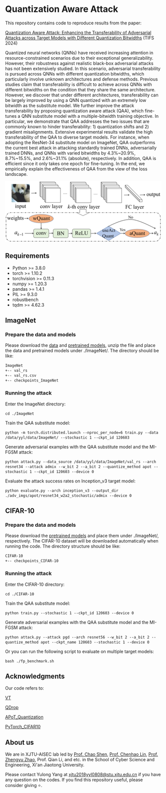 # Quantization Aware Attack

This repository contains code to reproduce results from the paper:

[Quantization Aware Attack: Enhancing the Transferability of Adversarial Attacks across Target Models with Different Quantization Bitwidths](https://arxiv.org/abs/2305.05875) (TIFS 2024)

Quantized neural networks (QNNs) have received increasing attention in resource-constrained scenarios due to their exceptional generalizability. However, their robustness against realistic black-box adversarial attacks has not been extensively studied.
In this scenario, adversarial transferability is pursued across QNNs with different quantization bitwidths, which particularly involve unknown architectures and defense methods. Previous studies claim that transferability is difficult to achieve across QNNs with different bitwidths on the condition that they share the same architecture.
However, we discover that under different architectures, transferability can be largely improved by using a QNN quantized with an extremely low bitwidth as the substitute model. We further improve the attack transferability by proposing quantization aware attack (QAA), which fine-tunes a QNN substitute model with a multiple-bitwidth training objective.
In particular, we demonstrate that QAA addresses the two issues that are commonly known to hinder transferability: 1) quantization shifts and 2) gradient misalignments.
Extensive experimental results validate the high transferability of the QAA to diverse target models.
For instance, when adopting the ResNet-34 substitute model on ImageNet, QAA outperforms the current best attack in attacking standardly trained DNNs, adversarially trained DNNs, and QNNs with varied bitwidths by 4.3\%~20.9\%, 8.7\%~15.5\%, and 2.6\%~31.1\% (absolute), respectively.
In addition, QAA is efficient since it only takes one epoch for fine-tuning.
In the end, we empirically explain the effectiveness of QAA from the view of the loss landscape. 

![Quantization Aware Attack](qaa.png)

## Requirements

+ Python >= 3.8.0
+ torch >= 1.10.2
+ torchvision >= 0.11.3
+ numpy >= 1.20.3
+ pandas >= 1.4.1
+ PIL >= 9.3.0
+ robustbench
+ tqdm >= 4.62.3


## ImageNet

### Prepare the data and models

Please download the [data](https://drive.google.com/drive/folders/1CfobY6i8BfqfWPHL31FKFDipNjqWwAhS) and [pretrained models](https://drive.google.com/file/d/1Oj4-IrZMPDhY-tXmDfmdegBFJPbzplCr/view?usp=drive_link), unzip the file and place the data and pretrained models under ./ImageNet/. The directory should be like:

```
ImageNet
+-- val_rs
+-- val_rs.csv
+-- checkpoints_ImageNet
```

### Running the attack

Enter the ImageNet directory:

```
cd ./ImageNet
```

Train the QAA substitute model:
```
python -m torch.distributed.launch --nproc_per_node=6 train.py --data /data/yyl/data/ImageNet/ --stochastic 1 --ckpt_id 120603
```

Generate adversarial examples with the QAA substitute model and the MI-FGSM attack:
```
python attack.py --data_source /data/yyl/data/ImageNet/val_rs --arch resnet34 --attack admix --w_bit 2 --a_bit 2 --quantize_method apot --stochastic 1 --ckpt_id 120603 --device 0
```

Evaluate the attack success rates on Inception_v3 target model:
```
python evaluate.py --arch inception_v3 --output_dir ./adv_imgs/apot/resnet34_w2a2_stochastic/admix --device 0
```


## CIFAR-10

### Prepare the data and models

Please download the [pretrained models](https://drive.google.com/file/d/1Oj4-IrZMPDhY-tXmDfmdegBFJPbzplCr/view?usp=drive_link) and place them under ./ImageNet/, respectively. The CIFAR-10 dataset will be downloaded automatically when running the code. The directory structure should be like:

```
CIFAR-10
+-- checkpoints_CIFAR-10
```

### Running the attack

Enter the CIFAR-10 directory:

```
cd ./CIFAR-10
```

Train the QAA substitute model:
```
python train.py --stochastic 1 --ckpt_id 120603 --device 0 
```

Generate adversarial examples with the QAA substitute model and the MI-FGSM attack:
```
python attack.py --attack pgd --arch resnet56 --w_bit 2 --a_bit 2 --quantize_method apot --ckpt_name 120603 --stochastic 1 --device 0
```

Or you can run the following script to evaluate on multiple target models:
```
bash ./fp_benchmark.sh
```

## Acknowledgments
Our code refers to:

[VT](https://github.com/JHL-HUST/VT)

[QDrop](https://github.com/wimh966/QDrop)

[APoT_Quantization](https://github.com/yhhhli/APoT_Quantization)

[PyTorch_CIFAR10](https://github.com/huyvnphan/PyTorch_CIFAR10)


## About us
We are in XJTU-AISEC lab led by [Prof. Chao Shen](https://gr.xjtu.edu.cn/en/web/cshen/home), [Prof. Chenhao Lin](https://gr.xjtu.edu.cn/en/web/linchenhao), [Prof. Zhengyu Zhao](https://zhengyuzhao.github.io/), Prof. Qian Li, and etc. in the School of Cyber Science and Engineering, Xi'an Jiaotong University.

Please contact Yulong Yang at xjtu2018yyl0808@stu.xjtu.edu.cn if you have any question on the codes. If you find this repository useful, please consider giving ⭐.